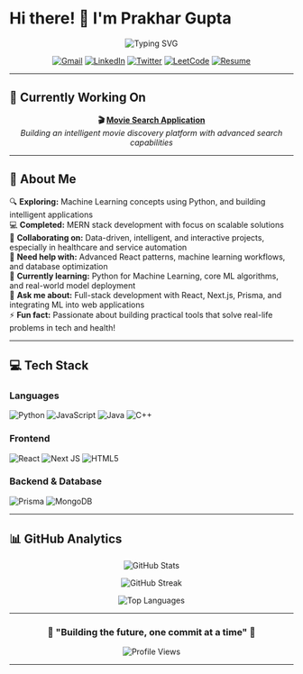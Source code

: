# Hi there! 👋 I'm Prakhar Gupta

<div align="center">
  <img src="https://readme-typing-svg.herokuapp.com?font=Fira+Code&pause=1000&color=9D4EDD&center=true&vCenter=true&width=435&lines=Full+Stack+Developer;Machine+Learning+Enthusiast;Problem+Solver;Open+Source+Contributor" alt="Typing SVG" />
</div>

<div align="center">
  
[![Gmail](https://img.shields.io/badge/Gmail-D14836?style=for-the-badge&logo=gmail&logoColor=white)](mailto:prakhar.gupta.212003@gmail.com)
[![LinkedIn](https://img.shields.io/badge/linkedin-%230077B5.svg?style=for-the-badge&logo=linkedin&logoColor=white)](https://www.linkedin.com/in/prakhar2103/)
[![Twitter](https://img.shields.io/badge/X-%23000000.svg?style=for-the-badge&logo=X&logoColor=white)](https://x.com/static_program)
[![LeetCode](https://img.shields.io/badge/LeetCode-000000?style=for-the-badge&logo=LeetCode&logoColor=#d16c06)](https://leetcode.com/u/hiQ1/)
[![Resume](https://img.shields.io/badge/Google%20Drive-4285F4?style=for-the-badge&logo=googledrive&logoColor=white)](https://drive.google.com/file/d/11VcniszwTUsDufDYHcFTiWcAsx3qr2ey/view?usp=sharing)

</div>

---

## 🚀 Currently Working On

<div align="center">
  
**🎬 [Movie Search Application](https://github.com/pg2103/movie-search)**  
*Building an intelligent movie discovery platform with advanced search capabilities*

</div>

---

## 💫 About Me

🔍 **Exploring:** Machine Learning concepts using Python, and building intelligent applications  
💻 **Completed:** MERN stack development with focus on scalable solutions  
🤝 **Collaborating on:** Data-driven, intelligent, and interactive projects, especially in healthcare and service automation  
🙏 **Need help with:** Advanced React patterns, machine learning workflows, and database optimization  
🌱 **Currently learning:** Python for Machine Learning, core ML algorithms, and real-world model deployment  
💬 **Ask me about:** Full-stack development with React, Next.js, Prisma, and integrating ML into web applications  
⚡ **Fun fact:** Passionate about building practical tools that solve real-life problems in tech and health!

---

## 💻 Tech Stack

### Languages
![Python](https://img.shields.io/badge/-3670A0?style=for-the-badge&logo=python&logoColor=ffdd54)
![JavaScript](https://img.shields.io/badge/-%23323330.svg?style=for-the-badge&logo=javascript&logoColor=%23F7DF1E)
![Java](https://img.shields.io/badge/-%23ED8B00.svg?style=for-the-badge&logo=openjdk&logoColor=white)
![C++](https://img.shields.io/badge/-%2300599C.svg?style=for-the-badge&logo=c%2B%2B&logoColor=white)

### Frontend
![React](https://img.shields.io/badge/-%2320232a.svg?style=for-the-badge&logo=react&logoColor=%2361DAFB)
![Next JS](https://img.shields.io/badge/-black?style=for-the-badge&logo=next.js&logoColor=white)
![HTML5](https://img.shields.io/badge/-%23E34F26.svg?style=for-the-badge&logo=html5&logoColor=white)

### Backend & Database
![Prisma](https://img.shields.io/badge/-3982CE?style=for-the-badge&logo=Prisma&logoColor=white)
![MongoDB](https://img.shields.io/badge/-%234ea94b.svg?style=for-the-badge&logo=mongodb&logoColor=white)

---

## 📊 GitHub Analytics

<div align="center">
  
![GitHub Stats](https://github-readme-stats.vercel.app/api?username=pg2103&theme=synthwave&hide_border=false&include_all_commits=true&count_private=true)

![GitHub Streak](https://github-readme-streak-stats.herokuapp.com/?user=pg2103&theme=synthwave&hide_border=false)

![Top Languages](https://github-readme-stats.vercel.app/api/top-langs/?username=pg2103&theme=synthwave&hide_border=false&include_all_commits=true&count_private=true&layout=compact)

</div>

---

<div align="center">
  
### 🌟 "Building the future, one commit at a time" 🌟

![Profile Views](https://visitcount.itsvg.in/api?id=pg2103&icon=2&color=6)

</div>

---
<!-- Proudly created with GPRM ( https://gprm.itsvg.in ) -->

